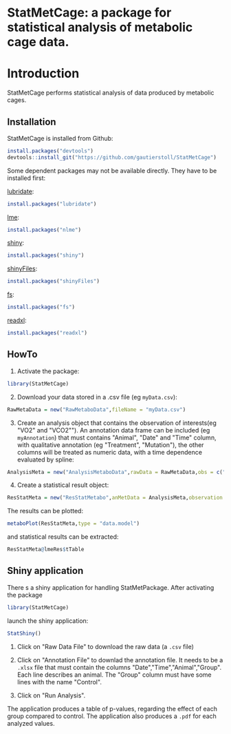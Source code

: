 StatMetCage: a package for statistical analysis of metabolic cage data.
====================================================================
Introduction
==============
StatMetCage performs statistical analysis of data produced by metabolic cages.

## Installation

StatMetCage is installed from Github:
```R
install.packages("devtools")
devtools::install_git("https://github.com/gautierstoll/StatMetCage")
```

Some dependent packages may not be available directly. They have to be installed first:

[lubridate](https://lubridate.tidyverse.org/):
```R
install.packages("lubridate")
```
[lme](https://cran.r-project.org/web/packages/nlme/index.html):
```R
install.packages("nlme")
```
[shiny](https://cran.r-project.org/web/packages/shiny/index.html):
```R
install.packages("shiny")
```
[shinyFiles](https://cran.r-project.org/web/packages/shinyFiles/index.html):
```R
install.packages("shinyFiles")
```
[fs](https://cran.r-project.org/web/packages/fs/index.html):
```R
install.packages("fs")
```
[readxl](https://cran.r-project.org/web/packages/readxl/index.html):
```R
install.packages("readxl")
```

## HowTo
1. Activate the package:
```R
library(StatMetCage)
```
2. Download your data stored in a .csv file (eg `myData.csv`):
```R
RawMetaData = new("RawMetaboData",fileName = "myData.csv")
```
3. Create an analysis object that contains the observation of interests(eg "VO2" and "VCO2""). An annotation data frame can be included (eg `myAnnotation`) that must contains "Animal", "Date" and "Time" column, with qualitative annotation (eg "Treatment", "Mutation"), the other columns will be treated as numeric data, with a time dependence evaluated by spline:
```R
AnalysisMeta = new("AnalysisMetaboData",rawData = RawMetaData,obs = c("VO2","VCO2"),annotation = myAnnotation,annotGroups = c("Treatment","Mutation"))
```
4. Create a statistical result object:
```R
ResStatMeta = new("ResStatMetabo",anMetData = AnalysisMeta,observation = "VO2",model = "quadratic",group = "Treatment")
```

The results can be plotted:
```R
metaboPlot(ResStatMeta,type = "data.model")
```
and statistical results can be extracted:
```R
ResStatMeta@lmeRes$tTable
```

## Shiny application

There s a shiny application for handling StatMetPackage. After activating the package
```R
library(StatMetCage)
```
launch the shiny application:
```R
StatShiny()
```
1. Click on "Raw Data File" to download the raw data (a `.csv` file)

2. Click on "Annotation File" to downlad the annotation file. It needs to be a `.xlsx` file that must contain the columns "Date","Time","Animal","Group". Each line describes an animal. The "Group" column must have some lines with the name "Control".

3. Click on "Run Analysis". 

The application produces a table of p-values, regarding the effect of each group compared to control. The application also produces a `.pdf` for each analyzed values.


